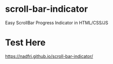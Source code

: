 # scroll-bar-indicator
Easy ScrollBar Progress Indicator in HTML/CSS/JS
# Test Here
https://nadfri.github.io/scroll-bar-indicator/
